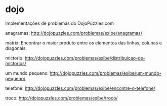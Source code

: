 # dojo

Implementações de problemas do DojoPuzzles.com

anagramas: http://dojopuzzles.com/problemas/exibe/anagramas/

matrix: Encontrar o maior produto entre os elementos das linhas, colunas e diagonais.

mictorio: http://dojopuzzles.com/problemas/exibe/distribuicao-de-mictorios/

um mundo pequeno: http://dojopuzzles.com/problemas/exibe/um-mundo-pequeno/

telefone: http://dojopuzzles.com/problemas/exibe/encontre-o-telefone/

troco: http://dojopuzzles.com/problemas/exibe/troco/
